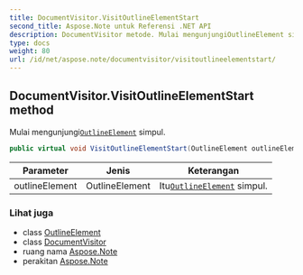 ```yaml
---
title: DocumentVisitor.VisitOutlineElementStart
second_title: Aspose.Note untuk Referensi .NET API
description: DocumentVisitor metode. Mulai mengunjungiOutlineElement simpul.
type: docs
weight: 80
url: /id/net/aspose.note/documentvisitor/visitoutlineelementstart/
---
```

## DocumentVisitor.VisitOutlineElementStart method

Mulai mengunjungi[`OutlineElement`](../../outlineelement/) simpul.

```csharp
public virtual void VisitOutlineElementStart(OutlineElement outlineElement)
```

| Parameter | Jenis | Keterangan |
| --- | --- | --- |
| outlineElement | OutlineElement | Itu[`OutlineElement`](../../outlineelement/) simpul. |

### Lihat juga

* class [OutlineElement](../../outlineelement/)
* class [DocumentVisitor](../)
* ruang nama [Aspose.Note](../../documentvisitor/)
* perakitan [Aspose.Note](../../../)


